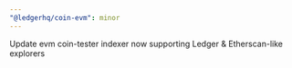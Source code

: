 ```yaml
---
"@ledgerhq/coin-evm": minor
---
```


Update evm coin-tester indexer now supporting Ledger & Etherscan-like explorers
